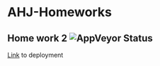 # AHJ-Homeworks
## Home work 2 ![AppVeyor Status](https://ci.appveyor.com/api/projects/status/jtqdbpvedjgl79lm?svg=true)

[Link](https://alxlebedev.github.io/showGoblin/) to deployment
